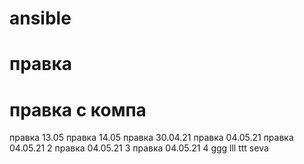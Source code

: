 # ansible
# правка
# правка с компа
правка 13.05
правка 14.05
правка 30.04.21
правка 04.05.21
правка 04.05.21 2
правка 04.05.21 3
правка 04.05.21 4
ggg
lll
ttt
seva
